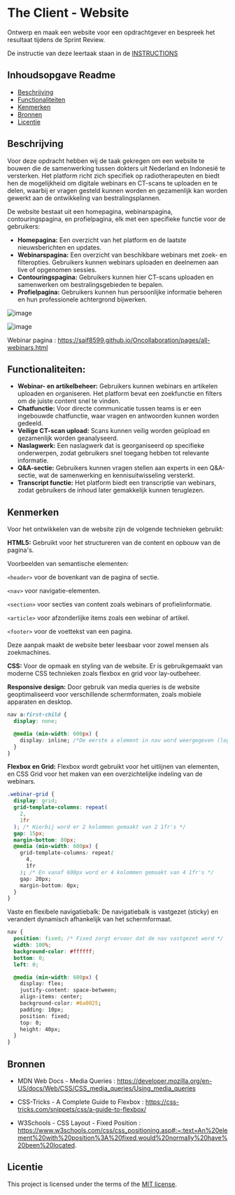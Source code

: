 # The Client - Website

Ontwerp en maak een website voor een opdrachtgever en bespreek het resultaat tijdens de Sprint Review.

De instructie van deze leertaak staan in de [INSTRUCTIONS](https://github.com/fdnd-task/the-client-website/blob/main/docs/INSTRUCTIONS.md)



## Inhoudsopgave Readme

  * [Beschrijving](#beschrijving)
  * [Functionaliteiten](#functionaliteiten)
  * [Kenmerken](#kenmerken)
  * [Bronnen](#bronnen)
  * [Licentie](#licentie)

## Beschrijving
Voor deze opdracht hebben wij de taak gekregen om een website te bouwen die de samenwerking tussen dokters uit Nederland en Indonesië te versterken. Het platform richt zich specifiek op radiotherapeuten en biedt hen de mogelijkheid om digitale webinars en CT-scans te uploaden en te delen, waarbij er vragen gesteld kunnen worden en gezamenlijk kan worden gewerkt aan de ontwikkeling van bestralingsplannen.

De website bestaat uit een homepagina, webinarspagina, contouringspagina, en profielpagina, elk met een specifieke functie voor de gebruikers:

- **Homepagina:** Een overzicht van het platform en de laatste nieuwsberichten en updates.
- **Webinarspagina:** Een overzicht van beschikbare webinars met zoek- en filteropties. Gebruikers kunnen webinars uploaden en deelnemen aan live of opgenomen sessies.
- **Contouringspagina:** Gebruikers kunnen hier CT-scans uploaden en samenwerken om bestralingsgebieden te bepalen.
- **Profielpagina:** Gebruikers kunnen hun persoonlijke informatie beheren en hun professionele achtergrond bijwerken.

![image](https://github.com/user-attachments/assets/59faec6d-f144-40f3-b4da-5641791ca3b0)

![image](https://github.com/user-attachments/assets/997c14ef-7c9c-4efd-a1f9-8efcb2db2dbc)

Webinar pagina : https://saif8599.github.io/Oncollaboration/pages/all-webinars.html

## Functionaliteiten:
- **Webinar- en artikelbeheer:** Gebruikers kunnen webinars en artikelen uploaden en organiseren. Het platform bevat een zoekfunctie en filters om de juiste content snel te vinden.
- **Chatfunctie:** Voor directe communicatie tussen teams is er een ingebouwde chatfunctie, waar vragen en antwoorden kunnen worden gedeeld.
- **Veilige CT-scan upload:** Scans kunnen veilig worden geüpload en gezamenlijk worden geanalyseerd.
- **Naslagwerk:** Een naslagwerk dat is georganiseerd op specifieke onderwerpen, zodat gebruikers snel toegang hebben tot relevante informatie.
- **Q&A-sectie:** Gebruikers kunnen vragen stellen aan experts in een Q&A-sectie, wat de samenwerking en kennisuitwisseling versterkt.
- **Transcript functie:** Het platform biedt een transcriptie van webinars, zodat gebruikers de inhoud later gemakkelijk kunnen teruglezen.

## Kenmerken

Voor het ontwikkelen van de website zijn de volgende technieken gebruikt:


**HTML5:** Gebruikt voor het structureren van de content en opbouw van de pagina's.

Voorbeelden van semantische elementen:

`<header>` voor de bovenkant van de pagina of sectie.

`<nav>` voor navigatie-elementen.

`<section>` voor secties van content zoals webinars of profielinformatie.

`<article>` voor afzonderlijke items zoals een webinar of artikel.

`<footer>` voor de voettekst van een pagina.

Deze aanpak maakt de website beter leesbaar voor zowel mensen als zoekmachines.


**CSS:** Voor de opmaak en styling van de website. Er is gebruikgemaakt van moderne CSS technieken zoals flexbox en grid voor lay-outbeheer.

**Responsive design:** Door gebruik van media queries is de website geoptimaliseerd voor verschillende schermformaten, zoals mobiele apparaten en desktop.
```css
nav a:first-child {
  display: none;

  @media (min-width: 600px) {
    display: inline; /*De eerste a element in nav word weergegeven (logo) vanaf 600px*/
  }
}
```


**Flexbox en Grid:** Flexbox wordt gebruikt voor het uitlijnen van elementen, en CSS Grid voor het maken van een overzichtelijke indeling van de webinars.
```css
.webinar-grid {
  display: grid;
  grid-template-columns: repeat(
    2,
    1fr
  ); /* Hierbij word er 2 kolommen gemaakt van 2 1fr's */
  gap: 15px;
  margin-bottom: 80px;
  @media (min-width: 600px) {
    grid-template-columns: repeat(
      4,
      1fr
    ); /* En vanaf 600px word er 4 kolommen gemaakt van 4 1fr's */
    gap: 20px;
    margin-bottom: 0px;
  }
}
```


Vaste en flexibele navigatiebalk: De navigatiebalk is vastgezet (sticky) en verandert dynamisch afhankelijk van het schermformaat.

```css
nav {
  position: fixed; /* Fixed zorgt ervoor dat de nav vastgezet word */
  width: 100%;
  background-color: #ffffff;
  bottom: 0;
  left: 0;

  @media (min-width: 600px) {
    display: flex;
    justify-content: space-between;
    align-items: center;
    background-color: #6a0025;
    padding: 10px;
    position: fixed;
    top: 0;
    height: 40px;
  }
}
```


## Bronnen

- MDN Web Docs - Media Queries : 
https://developer.mozilla.org/en-US/docs/Web/CSS/CSS_media_queries/Using_media_queries

- CSS-Tricks - A Complete Guide to Flexbox : 
https://css-tricks.com/snippets/css/a-guide-to-flexbox/

- W3Schools - CSS Layout - Fixed Position : 
https://www.w3schools.com/css/css_positioning.asp#:~:text=An%20element%20with%20position%3A%20fixed,would%20normally%20have%20been%20located.







## Licentie

This project is licensed under the terms of the [MIT license](./LICENSE).
